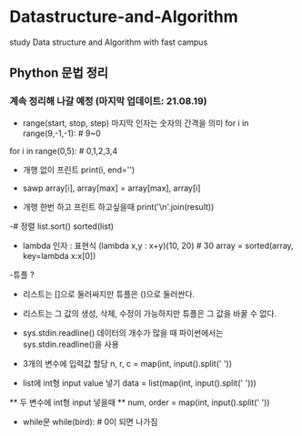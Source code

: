 # Datastructure-and-Algorithm
study Data structure and Algorithm with fast campus
<br>
## Phython 문법 정리
### 계속 정리해 나갈 예정 (마지막 업데이트: 21.08.19)

- range(start, stop, step) 마지막 인자는 숫자의 간격을 의미
for i in range(9,-1,-1): # 9~0 

for i in range(0,5): # 0,1,2,3,4

- 개행 없이 프린트
print(i, end='')

- sawp
array[i], array[max] = array[max], array[i]

- 개행 한번 하고 프린트 하고싶을때
print('\n'.join(result))

-# 정렬
list.sort()
sorted(list)

- lambda 인자 : 표현식
(lambda x,y : x+y)(10, 20) # 30
array = sorted(array, key=lambda x:x[0])

-튜플 ?
 - 리스트는 []으로 둘러싸지만 튜플은 ()으로 둘러싼다.
 - 리스트는 그 값의 생성, 삭제, 수정이 가능하지만 튜플은 그 값을 바꿀 수 없다.

- sys.stdin.readline()
데이터의 개수가 많을 때 파이썬에서는 sys.stdin.readline()을 사용

- 3개의 변수에 입력값 할당
n, r, c = map(int, input().split(' '))

- list에 int형 input value 넣기
data = list(map(int, input().split(' ')))

** 두 변수에 int형 input 넣을때 **
num, order = map(int, input().split(' '))

* while문
while(bird): # 0이 되면 나가짐



